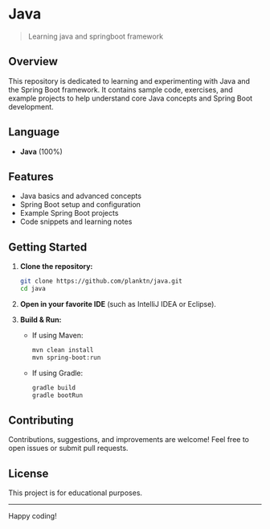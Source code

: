 # Java

> Learning java and springboot framework

## Overview

This repository is dedicated to learning and experimenting with Java and the Spring Boot framework. It contains sample code, exercises, and example projects to help understand core Java concepts and Spring Boot development.

## Language

- **Java** (100%)

## Features

- Java basics and advanced concepts
- Spring Boot setup and configuration
- Example Spring Boot projects
- Code snippets and learning notes

## Getting Started

1. **Clone the repository:**
   ```bash
   git clone https://github.com/planktn/java.git
   cd java
   ```

2. **Open in your favorite IDE** (such as IntelliJ IDEA or Eclipse).

3. **Build & Run:**
   - If using Maven:
     ```bash
     mvn clean install
     mvn spring-boot:run
     ```
   - If using Gradle:
     ```bash
     gradle build
     gradle bootRun
     ```

## Contributing

Contributions, suggestions, and improvements are welcome! Feel free to open issues or submit pull requests.

## License

This project is for educational purposes.

---

Happy coding!
